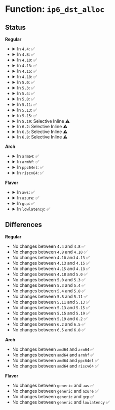 # Function: <code>ip6_dst_alloc</code>

## Status
<b>Regular</b>
<ul>
<li>
<details>
<summary>In <code>4.4</code>: ✅</summary>

```c
struct rt6_info *ip6_dst_alloc(struct net *net, struct net_device *dev, int flags);
```

**Collision:** Unique Static

**Inline:** No

**Transformation:** False

**Instances:**

```
In net/ipv6/route.c (ffffffff817d39f0)
Location: net/ipv6/route.c:340
Inline: False
Direct callers:
  - net/ipv6/route.c:ip6_route_info_create
  - net/ipv6/route.c:icmp6_dst_alloc
  - net/ipv6/route.c:addrconf_dst_alloc
```
**Symbols:**

```
ffffffff817d39f0-ffffffff817d3a86: ip6_dst_alloc (STB_LOCAL)
```
</details>
</li>
<li>
<details>
<summary>In <code>4.8</code>: ✅</summary>

```c
struct rt6_info *ip6_dst_alloc(struct net *net, struct net_device *dev, int flags);
```

**Collision:** Unique Global

**Inline:** No

**Transformation:** False

**Instances:**

```
In net/ipv6/route.c (ffffffff81840db0)
Location: net/ipv6/route.c:341
Inline: False
Direct callers:
  - net/ipv6/route.c:addrconf_dst_alloc
  - net/ipv6/route.c:ip6_route_info_create
  - net/ipv6/route.c:icmp6_dst_alloc
```
**Symbols:**

```
ffffffff81840db0-ffffffff81840e44: ip6_dst_alloc (STB_GLOBAL)
```
</details>
</li>
<li>
<details>
<summary>In <code>4.10</code>: ✅</summary>

```c
struct rt6_info *ip6_dst_alloc(struct net *net, struct net_device *dev, int flags);
```

**Collision:** Unique Global

**Inline:** No

**Transformation:** False

**Instances:**

```
In net/ipv6/route.c (ffffffff81872a80)
Location: net/ipv6/route.c:343
Inline: False
Direct callers:
  - net/ipv6/route.c:addrconf_dst_alloc
  - net/ipv6/route.c:ip6_route_info_create
  - net/ipv6/route.c:icmp6_dst_alloc
```
**Symbols:**

```
ffffffff81872a80-ffffffff81872b16: ip6_dst_alloc (STB_GLOBAL)
```
</details>
</li>
<li>
<details>
<summary>In <code>4.13</code>: ✅</summary>

```c
struct rt6_info *ip6_dst_alloc(struct net *net, struct net_device *dev, int flags);
```

**Collision:** Unique Global

**Inline:** No

**Transformation:** False

**Instances:**

```
In net/ipv6/route.c (ffffffff81897790)
Location: net/ipv6/route.c:364
Inline: False
Direct callers:
  - net/ipv6/route.c:addrconf_dst_alloc
  - net/ipv6/route.c:ip6_route_info_create
  - net/ipv6/route.c:icmp6_dst_alloc
```
**Symbols:**

```
ffffffff81897790-ffffffff81897825: ip6_dst_alloc (STB_GLOBAL)
```
</details>
</li>
<li>
<details>
<summary>In <code>4.15</code>: ✅</summary>

```c
struct rt6_info *ip6_dst_alloc(struct net *net, struct net_device *dev, int flags);
```

**Collision:** Unique Global

**Inline:** No

**Transformation:** False

**Instances:**

```
In net/ipv6/route.c (ffffffff81918a80)
Location: net/ipv6/route.c:372
Inline: False
Direct callers:
  - net/ipv6/route.c:addrconf_dst_alloc
  - net/ipv6/route.c:ip6_route_info_create
  - net/ipv6/route.c:icmp6_dst_alloc
```
**Symbols:**

```
ffffffff81918a80-ffffffff81918ac9: ip6_dst_alloc (STB_GLOBAL)
```
</details>
</li>
<li>
<details>
<summary>In <code>4.18</code>: ✅</summary>

```c
struct rt6_info *ip6_dst_alloc(struct net *net, struct net_device *dev, int flags);
```

**Collision:** Unique Global

**Inline:** No

**Transformation:** False

**Instances:**

```
In net/ipv6/route.c (ffffffff819706f0)
Location: net/ipv6/route.c:350
Inline: False
Direct callers:
  - net/ipv6/route.c:icmp6_dst_alloc
  - net/ipv6/route.c:ip6_pol_route
  - net/ipv6/route.c:ip6_rt_cache_alloc
  - net/ipv6/route.c:ip6_create_rt_rcu
```
**Symbols:**

```
ffffffff819706f0-ffffffff8197073d: ip6_dst_alloc (STB_GLOBAL)
```
</details>
</li>
<li>
<details>
<summary>In <code>5.0</code>: ✅</summary>

```c
struct rt6_info *ip6_dst_alloc(struct net *net, struct net_device *dev, int flags);
```

**Collision:** Unique Global

**Inline:** No

**Transformation:** False

**Instances:**

```
In net/ipv6/route.c (ffffffff819a6320)
Location: net/ipv6/route.c:352
Inline: False
Direct callers:
  - net/ipv6/route.c:icmp6_dst_alloc
  - net/ipv6/route.c:ip6_pol_route
  - net/ipv6/route.c:ip6_rt_cache_alloc
  - net/ipv6/route.c:ip6_create_rt_rcu
```
**Symbols:**

```
ffffffff819a6320-ffffffff819a636d: ip6_dst_alloc (STB_GLOBAL)
```
</details>
</li>
<li>
<details>
<summary>In <code>5.3</code>: ✅</summary>

```c
struct rt6_info *ip6_dst_alloc(struct net *net, struct net_device *dev, int flags);
```

**Collision:** Unique Global

**Inline:** No

**Transformation:** False

**Instances:**

```
In net/ipv6/route.c (ffffffff81a12940)
Location: net/ipv6/route.c:350
Inline: False
Direct callers:
  - net/ipv6/route.c:icmp6_dst_alloc
  - net/ipv6/route.c:ip6_pol_route
  - net/ipv6/route.c:ip6_rt_cache_alloc
  - net/ipv6/route.c:ip6_create_rt_rcu
```
**Symbols:**

```
ffffffff81a12940-ffffffff81a1298c: ip6_dst_alloc (STB_GLOBAL)
```
</details>
</li>
<li>
<details>
<summary>In <code>5.4</code>: ✅</summary>

```c
struct rt6_info *ip6_dst_alloc(struct net *net, struct net_device *dev, int flags);
```

**Collision:** Unique Global

**Inline:** No

**Transformation:** False

**Instances:**

```
In net/ipv6/route.c (ffffffff81a49530)
Location: net/ipv6/route.c:352
Inline: False
Direct callers:
  - net/ipv6/route.c:icmp6_dst_alloc
  - net/ipv6/route.c:ip6_pol_route
  - net/ipv6/route.c:ip6_rt_cache_alloc
  - net/ipv6/route.c:ip6_create_rt_rcu
```
**Symbols:**

```
ffffffff81a49530-ffffffff81a4957c: ip6_dst_alloc (STB_GLOBAL)
```
</details>
</li>
<li>
<details>
<summary>In <code>5.8</code>: ✅</summary>

```c
struct rt6_info *ip6_dst_alloc(struct net *net, struct net_device *dev, int flags);
```

**Collision:** Unique Global

**Inline:** No

**Transformation:** False

**Instances:**

```
In net/ipv6/route.c (ffffffff81b41c50)
Location: net/ipv6/route.c:352
Inline: False
Direct callers:
  - net/ipv6/route.c:icmp6_dst_alloc
  - net/ipv6/route.c:ip6_rt_pcpu_alloc
  - net/ipv6/route.c:ip6_rt_cache_alloc
  - net/ipv6/route.c:ip6_create_rt_rcu
```
**Symbols:**

```
ffffffff81b41c50-ffffffff81b41cd3: ip6_dst_alloc (STB_GLOBAL)
```
</details>
</li>
<li>
<details>
<summary>In <code>5.11</code>: ✅</summary>

```c
struct rt6_info *ip6_dst_alloc(struct net *net, struct net_device *dev, int flags);
```

**Collision:** Unique Global

**Inline:** No

**Transformation:** False

**Instances:**

```
In net/ipv6/route.c (ffffffff81b50730)
Location: net/ipv6/route.c:335
Inline: False
Direct callers:
  - net/ipv6/route.c:icmp6_dst_alloc
  - net/ipv6/route.c:ip6_rt_pcpu_alloc
  - net/ipv6/route.c:ip6_rt_cache_alloc
  - net/ipv6/route.c:ip6_create_rt_rcu
```
**Symbols:**

```
ffffffff81b50730-ffffffff81b507b3: ip6_dst_alloc (STB_GLOBAL)
```
</details>
</li>
<li>
<details>
<summary>In <code>5.13</code>: ✅</summary>

```c
struct rt6_info *ip6_dst_alloc(struct net *net, struct net_device *dev, int flags);
```

**Collision:** Unique Global

**Inline:** No

**Transformation:** False

**Instances:**

```
In net/ipv6/route.c (ffffffff81b3e020)
Location: net/ipv6/route.c:338
Inline: False
Direct callers:
  - net/ipv6/route.c:icmp6_dst_alloc
  - net/ipv6/route.c:ip6_rt_cache_alloc
  - net/ipv6/route.c:ip6_create_rt_rcu
```
**Symbols:**

```
ffffffff81b3e020-ffffffff81b3e0a3: ip6_dst_alloc (STB_GLOBAL)
```
</details>
</li>
<li>
<details>
<summary>In <code>5.15</code>: ✅</summary>

```c
struct rt6_info *ip6_dst_alloc(struct net *net, struct net_device *dev, int flags);
```

**Collision:** Unique Global

**Inline:** No

**Transformation:** False

**Instances:**

```
In net/ipv6/route.c (ffffffff81c04900)
Location: net/ipv6/route.c:338
Inline: False
Direct callers:
  - net/ipv6/route.c:icmp6_dst_alloc
  - net/ipv6/route.c:ip6_pol_route
  - net/ipv6/route.c:ip6_rt_cache_alloc
  - net/ipv6/route.c:ip6_create_rt_rcu
```
**Symbols:**

```
ffffffff81c04900-ffffffff81c04983: ip6_dst_alloc (STB_GLOBAL)
```
</details>
</li>
<li>
<details>
<summary>In <code>5.19</code>: Selective Inline ⚠️</summary>

```c
struct rt6_info *ip6_dst_alloc(struct net *net, struct net_device *dev, int flags);
```

**Collision:** Unique Global

**Inline:** Selective

**Transformation:** False

**Instances:**

```
In net/ipv6/route.c (ffffffff81da73e3)
Location: net/ipv6/route.c:341
Inline: True
Inline callers:
  - net/ipv6/route.c:icmp6_dst_alloc
  - net/ipv6/route.c:ip6_rt_cache_alloc
Direct callers:
  - net/ipv6/route.c:ip6_pol_route
  - net/ipv6/route.c:ip6_create_rt_rcu
```
**Symbols:**

```
ffffffff81d9dfc0-ffffffff81d9e01c: ip6_dst_alloc (STB_GLOBAL)
```
</details>
</li>
<li>
<details>
<summary>In <code>6.2</code>: Selective Inline ⚠️</summary>

```c
struct rt6_info *ip6_dst_alloc(struct net *net, struct net_device *dev, int flags);
```

**Collision:** Unique Global

**Inline:** Selective

**Transformation:** False

**Instances:**

```
In net/ipv6/route.c (ffffffff81f76a13)
Location: net/ipv6/route.c:341
Inline: True
Inline callers:
  - net/ipv6/route.c:icmp6_dst_alloc
  - net/ipv6/route.c:ip6_rt_cache_alloc
Direct callers:
  - net/ipv6/route.c:ip6_pol_route
  - net/ipv6/route.c:ip6_create_rt_rcu
```
**Symbols:**

```
ffffffff81f6bfb0-ffffffff81f6c00c: ip6_dst_alloc (STB_GLOBAL)
```
</details>
</li>
<li>
<details>
<summary>In <code>6.5</code>: Selective Inline ⚠️</summary>

```c
struct rt6_info *ip6_dst_alloc(struct net *net, struct net_device *dev, int flags);
```

**Collision:** Unique Global

**Inline:** Selective

**Transformation:** False

**Instances:**

```
In net/ipv6/route.c (ffffffff81fd6a43)
Location: net/ipv6/route.c:340
Inline: True
Inline callers:
  - net/ipv6/route.c:icmp6_dst_alloc
  - net/ipv6/route.c:ip6_rt_cache_alloc
Direct callers:
  - net/ipv6/route.c:ip6_pol_route
  - net/ipv6/route.c:ip6_create_rt_rcu
```
**Symbols:**

```
ffffffff81fcc0e0-ffffffff81fcc13c: ip6_dst_alloc (STB_GLOBAL)
```
</details>
</li>
<li>
<details>
<summary>In <code>6.8</code>: Selective Inline ⚠️</summary>

```c
struct rt6_info *ip6_dst_alloc(struct net *net, struct net_device *dev, int flags);
```

**Collision:** Unique Global

**Inline:** Selective

**Transformation:** False

**Instances:**

```
In net/ipv6/route.c (ffffffff820a43c3)
Location: net/ipv6/route.c:340
Inline: True
Inline callers:
  - net/ipv6/route.c:icmp6_dst_alloc
  - net/ipv6/route.c:ip6_pol_route
  - net/ipv6/route.c:ip6_rt_cache_alloc
  - net/ipv6/route.c:ip6_create_rt_rcu
```
**Symbols:**

```
ffffffff82099820-ffffffff82099873: ip6_dst_alloc (STB_GLOBAL)
```
</details>
</li>
</ul>
<b>Arch</b>
<ul>
<li>
<details>
<summary>In <code>arm64</code>: ✅</summary>

```c
struct rt6_info *ip6_dst_alloc(struct net *net, struct net_device *dev, int flags);
```

**Collision:** Unique Global

**Inline:** No

**Transformation:** False

**Instances:**

```
In net/ipv6/route.c (ffff800010d0ed78)
Location: net/ipv6/route.c:352
Inline: False
Direct callers:
  - net/ipv6/route.c:icmp6_dst_alloc
  - net/ipv6/route.c:ip6_pol_route
  - net/ipv6/route.c:ip6_rt_cache_alloc
  - net/ipv6/route.c:ip6_create_rt_rcu
```
**Symbols:**

```
ffff800010d0ed78-ffff800010d0ee08: ip6_dst_alloc (STB_GLOBAL)
```
</details>
</li>
<li>
<details>
<summary>In <code>armhf</code>: ✅</summary>

```c
struct rt6_info *ip6_dst_alloc(struct net *net, struct net_device *dev, int flags);
```

**Collision:** Unique Global

**Inline:** No

**Transformation:** False

**Instances:**

```
In net/ipv6/route.c (c0e1273c)
Location: net/ipv6/route.c:352
Inline: False
Direct callers:
  - net/ipv6/route.c:icmp6_dst_alloc
  - net/ipv6/route.c:ip6_pol_route
  - net/ipv6/route.c:ip6_rt_cache_alloc
  - net/ipv6/route.c:ip6_create_rt_rcu
```
**Symbols:**

```
c0e1273c-c0e127a8: ip6_dst_alloc (STB_GLOBAL)
```
</details>
</li>
<li>
<details>
<summary>In <code>ppc64el</code>: ✅</summary>

```c
struct rt6_info *ip6_dst_alloc(struct net *net, struct net_device *dev, int flags);
```

**Collision:** Unique Global

**Inline:** No

**Transformation:** False

**Instances:**

```
In net/ipv6/route.c (c000000000e375f0)
Location: net/ipv6/route.c:352
Inline: False
Direct callers:
  - net/ipv6/route.c:icmp6_dst_alloc
  - net/ipv6/route.c:ip6_pol_route
  - net/ipv6/route.c:ip6_rt_cache_alloc
  - net/ipv6/route.c:ip6_create_rt_rcu
  - net/ipv6/route.c:ip6_create_rt_rcu
```
**Symbols:**

```
c000000000e375f0-c000000000e37674: ip6_dst_alloc (STB_GLOBAL)
```
</details>
</li>
<li>
<details>
<summary>In <code>riscv64</code>: ✅</summary>

```c
struct rt6_info *ip6_dst_alloc(struct net *net, struct net_device *dev, int flags);
```

**Collision:** Unique Global

**Inline:** No

**Transformation:** False

**Instances:**

```
In net/ipv6/route.c (ffffffe0008537e6)
Location: net/ipv6/route.c:352
Inline: False
Direct callers:
  - net/ipv6/route.c:icmp6_dst_alloc
  - net/ipv6/route.c:ip6_pol_route
  - net/ipv6/route.c:ip6_rt_cache_alloc
  - net/ipv6/route.c:ip6_create_rt_rcu
```
**Symbols:**

```
ffffffe0008537e6-ffffffe000853856: ip6_dst_alloc (STB_GLOBAL)
```
</details>
</li>
</ul>
<b>Flavor</b>
<ul>
<li>
<details>
<summary>In <code>aws</code>: ✅</summary>

```c
struct rt6_info *ip6_dst_alloc(struct net *net, struct net_device *dev, int flags);
```

**Collision:** Unique Global

**Inline:** No

**Transformation:** False

**Instances:**

```
In net/ipv6/route.c (ffffffff819e8bc0)
Location: net/ipv6/route.c:352
Inline: False
Direct callers:
  - net/ipv6/route.c:icmp6_dst_alloc
  - net/ipv6/route.c:ip6_pol_route
  - net/ipv6/route.c:ip6_rt_cache_alloc
  - net/ipv6/route.c:ip6_create_rt_rcu
```
**Symbols:**

```
ffffffff819e8bc0-ffffffff819e8c0c: ip6_dst_alloc (STB_GLOBAL)
```
</details>
</li>
<li>
<details>
<summary>In <code>azure</code>: ✅</summary>

```c
struct rt6_info *ip6_dst_alloc(struct net *net, struct net_device *dev, int flags);
```

**Collision:** Unique Global

**Inline:** No

**Transformation:** False

**Instances:**

```
In net/ipv6/route.c (ffffffff819a5980)
Location: net/ipv6/route.c:352
Inline: False
Direct callers:
  - net/ipv6/route.c:icmp6_dst_alloc
  - net/ipv6/route.c:ip6_pol_route
  - net/ipv6/route.c:ip6_rt_cache_alloc
  - net/ipv6/route.c:ip6_create_rt_rcu
```
**Symbols:**

```
ffffffff819a5980-ffffffff819a59cc: ip6_dst_alloc (STB_GLOBAL)
```
</details>
</li>
<li>
<details>
<summary>In <code>gcp</code>: ✅</summary>

```c
struct rt6_info *ip6_dst_alloc(struct net *net, struct net_device *dev, int flags);
```

**Collision:** Unique Global

**Inline:** No

**Transformation:** False

**Instances:**

```
In net/ipv6/route.c (ffffffff81a53640)
Location: net/ipv6/route.c:352
Inline: False
Direct callers:
  - net/ipv6/route.c:icmp6_dst_alloc
  - net/ipv6/route.c:ip6_pol_route
  - net/ipv6/route.c:ip6_rt_cache_alloc
  - net/ipv6/route.c:ip6_create_rt_rcu
```
**Symbols:**

```
ffffffff81a53640-ffffffff81a5368c: ip6_dst_alloc (STB_GLOBAL)
```
</details>
</li>
<li>
<details>
<summary>In <code>lowlatency</code>: ✅</summary>

```c
struct rt6_info *ip6_dst_alloc(struct net *net, struct net_device *dev, int flags);
```

**Collision:** Unique Global

**Inline:** No

**Transformation:** False

**Instances:**

```
In net/ipv6/route.c (ffffffff81a5f590)
Location: net/ipv6/route.c:352
Inline: False
Direct callers:
  - net/ipv6/route.c:icmp6_dst_alloc
  - net/ipv6/route.c:ip6_pol_route
  - net/ipv6/route.c:ip6_rt_cache_alloc
  - net/ipv6/route.c:ip6_create_rt_rcu
```
**Symbols:**

```
ffffffff81a5f590-ffffffff81a5f5dc: ip6_dst_alloc (STB_GLOBAL)
```
</details>
</li>
</ul>

## Differences
<b>Regular</b>
<ul>
<li>
No changes between <code>4.4</code> and <code>4.8</code> ✅
</li>
<li>
No changes between <code>4.8</code> and <code>4.10</code> ✅
</li>
<li>
No changes between <code>4.10</code> and <code>4.13</code> ✅
</li>
<li>
No changes between <code>4.13</code> and <code>4.15</code> ✅
</li>
<li>
No changes between <code>4.15</code> and <code>4.18</code> ✅
</li>
<li>
No changes between <code>4.18</code> and <code>5.0</code> ✅
</li>
<li>
No changes between <code>5.0</code> and <code>5.3</code> ✅
</li>
<li>
No changes between <code>5.3</code> and <code>5.4</code> ✅
</li>
<li>
No changes between <code>5.4</code> and <code>5.8</code> ✅
</li>
<li>
No changes between <code>5.8</code> and <code>5.11</code> ✅
</li>
<li>
No changes between <code>5.11</code> and <code>5.13</code> ✅
</li>
<li>
No changes between <code>5.13</code> and <code>5.15</code> ✅
</li>
<li>
No changes between <code>5.15</code> and <code>5.19</code> ✅
</li>
<li>
No changes between <code>5.19</code> and <code>6.2</code> ✅
</li>
<li>
No changes between <code>6.2</code> and <code>6.5</code> ✅
</li>
<li>
No changes between <code>6.5</code> and <code>6.8</code> ✅
</li>
</ul>
<b>Arch</b>
<ul>
<li>
No changes between <code>amd64</code> and <code>arm64</code> ✅
</li>
<li>
No changes between <code>amd64</code> and <code>armhf</code> ✅
</li>
<li>
No changes between <code>amd64</code> and <code>ppc64el</code> ✅
</li>
<li>
No changes between <code>amd64</code> and <code>riscv64</code> ✅
</li>
</ul>
<b>Flavor</b>
<ul>
<li>
No changes between <code>generic</code> and <code>aws</code> ✅
</li>
<li>
No changes between <code>generic</code> and <code>azure</code> ✅
</li>
<li>
No changes between <code>generic</code> and <code>gcp</code> ✅
</li>
<li>
No changes between <code>generic</code> and <code>lowlatency</code> ✅
</li>
</ul>

